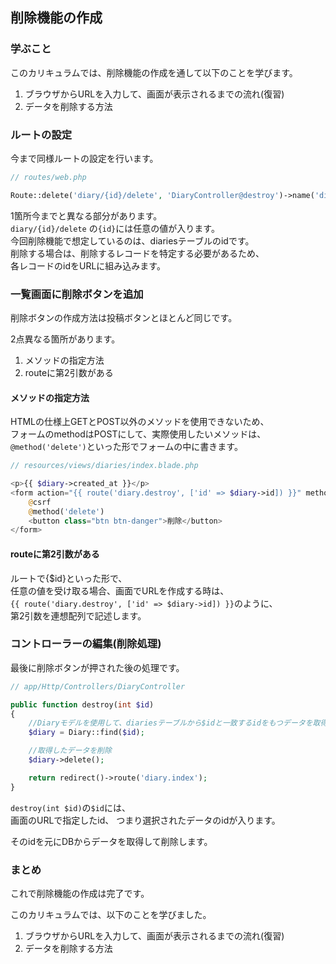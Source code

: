 ## 削除機能の作成
### 学ぶこと
このカリキュラムでは、削除機能の作成を通して以下のことを学びます。  
1. ブラウザからURLを入力して、画面が表示されるまでの流れ(復習)
2. データを削除する方法


### ルートの設定
今まで同様ルートの設定を行います。  

```php
// routes/web.php

Route::delete('diary/{id}/delete', 'DiaryController@destroy')->name('diary.destroy'); // 削除処理
```

1箇所今までと異なる部分があります。  
`diary/{id}/delete` の`{id}`には任意の値が入ります。  
今回削除機能で想定しているのは、diariesテーブルのidです。  
削除する場合は、削除するレコードを特定する必要があるため、  
各レコードのidをURLに組み込みます。  

### 一覧画面に削除ボタンを追加
削除ボタンの作成方法は投稿ボタンとほとんど同じです。

2点異なる箇所があります。  
1. メソッドの指定方法
2. routeに第2引数がある

#### メソッドの指定方法
HTMLの仕様上GETとPOST以外のメソッドを使用できないため、  
フォームのmethodはPOSTにして、実際使用したいメソッドは、  
`@method('delete')`といった形でフォームの中に書きます。  

```php
// resources/views/diaries/index.blade.php

<p>{{ $diary->created_at }}</p>
<form action="{{ route('diary.destroy', ['id' => $diary->id]) }}" method="POST" class="d-inline">
    @csrf
    @method('delete')
    <button class="btn btn-danger">削除</button>
</form>
```

#### routeに第2引数がある
ルートで{$id}といった形で、  
任意の値を受け取る場合、画面でURLを作成する時は、  
`{{ route('diary.destroy', ['id' => $diary->id]) }}`のように、  
第2引数を連想配列で記述します。  


### コントローラーの編集(削除処理)
最後に削除ボタンが押された後の処理です。  

```php
// app/Http/Controllers/DiaryController

public function destroy(int $id)
{
    //Diaryモデルを使用して、diariesテーブルから$idと一致するidをもつデータを取得
    $diary = Diary::find($id); 

    //取得したデータを削除
    $diary->delete();

    return redirect()->route('diary.index');
}
```

`destroy(int $id)`の`$id`には、  
画面のURLで指定したid、 つまり選択されたデータのidが入ります。  

そのidを元にDBからデータを取得して削除します。  


### まとめ
これで削除機能の作成は完了です。  

このカリキュラムでは、以下のことを学びました。  
1. ブラウザからURLを入力して、画面が表示されるまでの流れ(復習)
2. データを削除する方法
